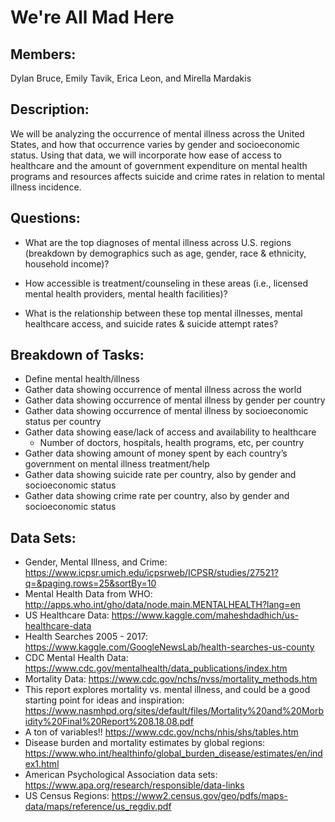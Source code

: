 # We're All Mad Here

## Members:
Dylan Bruce, Emily Tavik, Erica Leon, and Mirella Mardakis

## Description: 
We will be analyzing the occurrence of mental illness across the United States, and how that occurrence varies by gender and socioeconomic status. Using that data, we will incorporate how ease of access to healthcare and the amount of government expenditure on mental health programs and resources affects suicide and crime rates in relation to mental illness incidence. 

## Questions:
* What are the top diagnoses of mental illness across U.S. regions (breakdown by demographics such as age, gender, race & ethnicity, household income)?

* How accessible is treatment/counseling in these areas (i.e., licensed mental health providers, mental health facilities)?

* What is the relationship between these top mental illnesses, mental healthcare access, and suicide rates & suicide attempt rates?

## Breakdown of Tasks:
* Define mental health/illness
* Gather data showing occurrence of mental illness across the world
* Gather data showing occurrence of mental illness by gender per country
* Gather data showing occurrence of mental illness by socioeconomic status per country
* Gather data showing ease/lack of access and availability to healthcare
    * Number of doctors, hospitals, health programs, etc, per country
* Gather data showing amount of money spent by each country’s government on mental illness treatment/help
* Gather data showing suicide rate per country, also by gender and socioeconomic status
* Gather data showing crime rate per country, also by gender and socioeconomic status


## Data Sets:
* Gender, Mental Illness, and Crime: https://www.icpsr.umich.edu/icpsrweb/ICPSR/studies/27521?q=&paging.rows=25&sortBy=10
* Mental Health Data from WHO: http://apps.who.int/gho/data/node.main.MENTALHEALTH?lang=en
* US Healthcare Data: https://www.kaggle.com/maheshdadhich/us-healthcare-data
* Health Searches 2005 - 2017: https://www.kaggle.com/GoogleNewsLab/health-searches-us-county
* CDC Mental Health Data: https://www.cdc.gov/mentalhealth/data_publications/index.htm
* Mortality Data: https://www.cdc.gov/nchs/nvss/mortality_methods.htm
* This report explores mortality vs. mental illness, and could be a good starting point for ideas and inspiration: https://www.nasmhpd.org/sites/default/files/Mortality%20and%20Morbidity%20Final%20Report%208.18.08.pdf
* A ton of variables!! https://www.cdc.gov/nchs/nhis/shs/tables.htm
* Disease burden and mortality estimates by global regions: https://www.who.int/healthinfo/global_burden_disease/estimates/en/index1.html
* American Psychological Association data sets: https://www.apa.org/research/responsible/data-links
* US Census Regions: https://www2.census.gov/geo/pdfs/maps-data/maps/reference/us_regdiv.pdf

